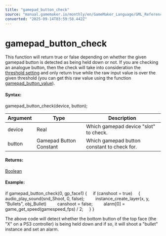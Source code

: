```yaml
---
title: "gamepad_button_check"
source: "manual.gamemaker.io/monthly/en/GameMaker_Language/GML_Reference/Game_Input/GamePad_Input/gamepad_button_check.htm"
converted: "2025-09-14T03:59:58.442Z"
---
```


# gamepad\_button\_check

This function will return true or false depending on whether the given gamepad button is detected as being held down or not. If you are checking an analogue button, then the check will take into consideration the [threshold setting](gamepad_set_button_threshold.md) and only return true while the raw input value is over the given threshold (you can get this raw value using the function [gamepad\_button\_value](../../../../../../../GameMaker_Language/GML_Reference/Game_Input/GamePad_Input/gamepad_button_value.md)).

#### Syntax:

gamepad\_button\_check(device, button);

| Argument | Type | Description |
| --- | --- | --- |
| device | Real | Which gamepad device "slot" to check. |
| button | Gamepad Button Constant | Which gamepad button constant to check for. |

#### Returns:

[Boolean](../../../GML_Overview/Data_Types.md)

#### Example:

if gamepad\_button\_check(0, gp\_face1)
{
    if (canshoot = true)
    {
        audio\_play\_sound(snd\_Shoot, 0, false);
        instance\_create\_layer(x, y, "Bullets", obj\_Bullet)
        canshoot = false;
        alarm\[0\] = game\_get\_speed(gamespeed\_fps) / 2;
    }
}

The above code will detect whether the bottom button of the top face (the "X" on a PS3 controller) is being held down and if so, it will shoot a "bullet" instance and set an alarm.